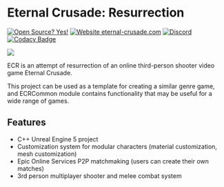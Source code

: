 # Eternal Crusade: Resurrection

[![Open Source? Yes!](https://badgen.net/badge/Open%20Source%20%3F/Yes%21/blue?icon=github)](https://github.com/JediKnightChan/EternalCrusadeResurrection/)
[![Website eternal-crusade.com](https://img.shields.io/website-up-down-green-red/https/eternal-crusade.com.svg)](https://eternal-crusade.com/)
[![Discord](https://badgen.net/badge/icon/discord?icon=discord&label)](https://discord.gg/Jzs3Bp3WCK)
[![Codacy Badge](https://app.codacy.com/project/badge/Grade/1e8058e9e34c44f88a501d0dff789ea0)](https://www.codacy.com/gh/JediKnightChan/EternalCrusadeResurrection/dashboard?utm_source=github.com&amp;utm_medium=referral&amp;utm_content=JediKnightChan/EternalCrusadeResurrection&amp;utm_campaign=Badge_Grade)

![](https://eternal-crusade.com/dist/images/ec.webp)

ECR is an attempt of resurrection of an online third-person shooter video game Eternal Crusade.

This project can be used as a template for creating a similar genre game, and ECRCommon module contains functionality
that may be useful for a wide range of games.

## Features
-   C++ Unreal Engine 5 project
-   Customization system for modular characters (material customization, mesh customization)
-   Epic Online Services P2P matchmaking (users can create their own matches)
-   3rd person multiplayer shooter and melee combat system
